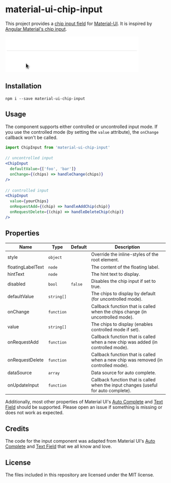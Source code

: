 # material-ui-chip-input
This project provides a [chip input field][chipspec] for [Material-UI][mui]. It is inspired by [Angular Material's chip input][angular-chips].

![Demo](demo.gif)

## Installation
```shell
npm i --save material-ui-chip-input
```

## Usage
The component supports either controlled or uncontrolled input mode. If you use the controlled mode (by setting the `value` attribute), the `onChange` callback won't be called.

```jsx
import ChipInput from 'material-ui-chip-input'

// uncontrolled input
<ChipInput
  defaultValue={['foo', 'bar']}
  onChange={(chips) => handleChange(chips)}
/>

// controlled input
<ChipInput
  value={yourChips}
  onRequestAdd={(chip) => handleAddChip(chip)}
  onRequestDelete={(chip) => handleDeleteChip(chip)}
/>
```

## Properties
| Name | Type | Default | Description |
| --- | --- | --- | --- |
| style | `object` | | Override the inline-styles of the root element. |
| floatingLabelText | `node` | | The content of the floating label. |
| hintText | `node` | | The hint text to display. |
| disabled | `bool` | `false` | Disables the chip input if set to true. |
| defaultValue | `string[]` | | The chips to display by default (for uncontrolled mode). |
| onChange | `function` | | Callback function that is called when the chips change (in uncontrolled mode). |
| value | `string[]` | | The chips to display (enables controlled mode if set). |
| onRequestAdd | `function` | | Callback function that is called when a new chip was added (in controlled mode). |
| onRequestDelete | `function` | | Callback function that is called when a new chip was removed (in controlled mode). |
| dataSource | `array` | | Data source for auto complete. |
| onUpdateInput | `function` | | Callback function that is called when the input changes (useful for auto complete). |

Additionally, most other properties of Material UI's [Auto Complete][mui-auto-complete] and [Text Field][mui-text-field] should be supported. Please open an issue if something is missing or does not work as expected.

## Credits
The code for the input component was adapted from Material UI's [Auto Complete][mui-auto-complete] and [Text Field][mui-text-field] that we all know and love.

## License
The files included in this repository are licensed under the MIT license.

[chipspec]: https://material.google.com/components/chips.html#chips-behavior
[mui]: http://www.material-ui.com/#/
[angular-chips]: https://material.angularjs.org/latest/demo/chips
[mui-text-field]: http://www.material-ui.com/#/components/text-field
[mui-auto-complete]: http://www.material-ui.com/#/components/auto-complete
